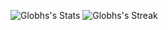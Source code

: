![Globhs's Stats](https://github-readme-stats.vercel.app/api?username=Globhs&theme=gotham&show_icons=true&hide_border=false&count_private=true)
![Globhs's Streak](https://github-readme-streak-stats.herokuapp.com/?user=Globhs&theme=gotham&hide_border=false)
